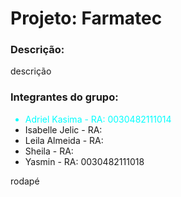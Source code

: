 <h1>Projeto: Farmatec </h1>
<h3>Descrição: </h3>
<p>descrição</p>

<h3>Integrantes do grupo: </h3>

<ul>
  <li style="color:cyan" >Adriel Kasima - RA: 0030482111014 </li>
  <li>Isabelle Jelic - RA:</li>
  <li>Leila Almeida - RA:</li>
  <li>Sheila - RA:</li>
  <li>Yasmin - RA: 0030482111018</li>
</ul>
<footer>rodapé<footer/>
